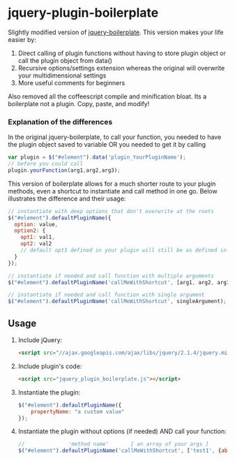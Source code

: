 # jquery-plugin-boilerplate
Slightly modified version of [jquery-boilerplate](https://github.com/jquery-boilerplate/jquery-boilerplate).  This version makes your life easier by:
1. Direct calling of plugin functions without having to store plugin object or call the plugin object from data()
2. Recursive options/settings extension whereas the original will overwrite your multidimensional settings
3. More useful comments for beginners

Also removed all the coffeescript compile and minification bloat.  Its a boilerplate not a plugin.  Copy, paste, and modify!

### Explanation of the differences

In the original jquery-boilerplate, to call your function, you needed to have the plugin object saved to variable OR you needed to get it by calling 
```js
var plugin = $("#element").data('plugin_YourPluginName');
// before you could call
plugin.yourFunction(arg1,arg2,arg3);
```

This version of boilerplate allows for a much shorter route to your plugin methods, even a shortcut to instantiate and call method in one go.  Below illustrates the difference and their usage:
```javascript
// instantiate with deep options that don't overwrite at the roots
$("#element").defaultPluginName({
  option: value, 
  option2: {
    opt1: val1,
    opt2: val2
    // default opt3 defined in your plugin will still be as defined in plugin
  }
});

// instantiate if needed and call function with multiple arguments
$("#element").defaultPluginName('callMeWithShortcut', [arg1, arg2, arg3]); // will call callMeWithShortcut(arg1, arg2, arg3)

// instantiate if needed and call function with single argument
$("#element").defaultPluginName('callMeWithShortcut', singleArgument); // will call callMeWithShortcut(singleArgument)
```

## Usage

1. Include jQuery:

	```html
	<script src="//ajax.googleapis.com/ajax/libs/jquery/2.1.4/jquery.min.js"></script>
	```

2. Include plugin's code:

	```html
	<script src="jquery_plugin_boilerplate.js"></script>
	```

3. Instantiate the plugin:

	```javascript
	$("#element").defaultPluginName({
		propertyName: "a custom value"
	});
	```

4. Instantiate the plugin without options (if needed) AND call your function:

	```javascript
	//				'method name'		[ an array of your args ]
	$("#element").defaultPluginName('callMeWithShortcut', ['test1', {abc:123}, false]);
	```
